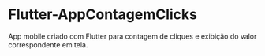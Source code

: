 # Flutter-AppContagemClicks
App mobile criado com Flutter para contagem de cliques e exibição do valor correspondente em tela.
